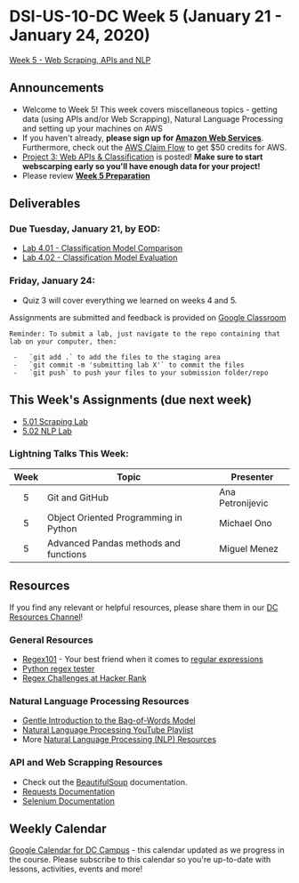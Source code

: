 # DSI-US-10-DC Week 5 (January 21 - January 24, 2020)

[Week 5 - Web Scraping, APIs and NLP](https://git.generalassemb.ly/DSI-US-10/course-info#week-5---web-scraping-apis-and-nlp-january-20---january-24)

## Announcements

-   Welcome to Week 5! This week covers miscellaneous topics - getting data (using APIs and/or Web Scrapping), Natural Language Processing and setting up your machines on AWS
-   If you haven't already, **please sign up for [Amazon Web Services](https://portal.aws.amazon.com/billing/signup?nc2=h_ct&src=header_signup&redirect_url=https%3A%2F%2Faws.amazon.com%2Fregistration-confirmation#/start)**. Furthermore, check out the [AWS Claim Flow](https://ga-students.slack.com/files/UGDPQJE90/FSEV32WHG/aws_claim_flow__2_.pdf) to get $50 credits for AWS.
-   [Project 3: Web APIs & Classification](https://git.generalassemb.ly/DSI-US-10/project_3) is posted! **Make sure to start webscarping early so you'll have enough data for your project!**
-   Please review **[Week 5 Preparation](https://git.generalassemb.ly/DSI-US-10/dsi-weekly/blob/master/05-web-data-week/prep-and-reading.md)**

## Deliverables

### **Due Tuesday, January 21, by EOD:**

-   [Lab 4.01 - Classification Model Comparison](https://git.generalassemb.ly/DSI-US-10/4.01-lab-classification-model-comparison)
-   [Lab 4.02 - Classification Model Evaluation](https://git.generalassemb.ly/DSI-US-10/4.02-lab-classification-model-evaluation)

### **Friday, January 24:**

-   Quiz 3 will cover everything we learned on weeks 4 and 5.

Assignments are submitted and feedback is provided on [Google Classroom](https://classroom.google.com/)


    Reminder: To submit a lab, just navigate to the repo containing that lab on your computer, then:

     -   `git add .` to add the files to the staging area
     -   `git commit -m 'submitting lab X'` to commit the files
     -   `git push` to push your files to your submission folder/repo

## This Week's Assignments (due next week)

-   [5.01 Scraping Lab](www.LinkToLab.com)
-   [5.02 NLP Lab](www.LinkToLab.com)

### Lightning Talks This Week:

| Week | Topic                                 | Presenter        |
| :--: | ------------------------------------- | ---------------- |
|   5  | Git and GitHub                        | Ana Petronijevic |
|   5  | Object Oriented Programming in Python | Michael Ono      |
|   5  | Advanced Pandas methods and functions | Miguel Menez     |

## Resources

If you find any relevant or helpful resources, please share them in our [DC Resources Channel](https://app.slack.com/client/T0351JZQ0/CQME38U82)!

### General Resources

-   [Regex101](https://regex101.com/) - Your best friend when it comes to [regular expressions](https://en.wikipedia.org/wiki/Regular_expression)
-   [Python regex tester](http://pythex.org/)
-   [Regex Challenges at Hacker Rank](https://www.hackerrank.com/domains/regex/re-introduction)

### Natural Language Processing Resources

-   [Gentle Introduction to the Bag-of-Words Model](https://machinelearningmastery.com/gentle-introduction-bag-words-model/)
-   [Natural Language Processing YouTube Playlist](https://www.youtube.com/playlist?list=PLeL7qmseLZyYUOazaNkAzKxIZLH-xwtg4)
-   More [Natural Language Processing (NLP) Resources](https://git.generalassemb.ly/AdiBro/Resources/blob/master/NLP.md)

### API and Web Scrapping Resources

-   Check out the [BeautifulSoup](https://www.crummy.com/software/BeautifulSoup/bs4/doc/#quick-start) documentation.
-   [Requests Documentation](https://requests.kennethreitz.org/en/master/)
-   [Selenium Documentation](https://selenium-python.readthedocs.io/locating-elements.html#locating-elements)

## Weekly Calendar

[Google Calendar for DC Campus](https://calendar.google.com/calendar?cid=Z2VuZXJhbGFzc2VtYi5seV9jbGFzc3Jvb21jNjIzY2NhNkBncm91cC5jYWxlbmRhci5nb29nbGUuY29t) - this calendar updated as we progress in the course. Please subscribe to this calendar so you're up-to-date with lessons, activities, events and more!

